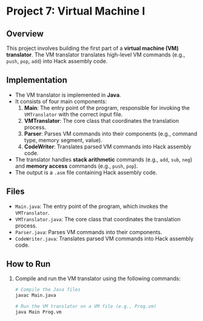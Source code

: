 # Project 7: Virtual Machine I

## Overview
This project involves building the first part of a **virtual machine (VM) translator**. The VM translator translates high-level VM commands (e.g., `push`, `pop`, `add`) into Hack assembly code.

## Implementation
- The VM translator is implemented in **Java**.
- It consists of four main components:
  1. **Main**: The entry point of the program, responsible for invoking the `VMTranslator` with the correct input file.
  2. **VMTranslator**: The core class that coordinates the translation process.
  3. **Parser**: Parses VM commands into their components (e.g., command type, memory segment, value).
  4. **CodeWriter**: Translates parsed VM commands into Hack assembly code.
- The translator handles **stack arithmetic** commands (e.g., `add`, `sub`, `neg`) and **memory access** commands (e.g., `push`, `pop`).
- The output is a `.asm` file containing Hack assembly code.

## Files
- `Main.java`: The entry point of the program, which invokes the `VMTranslator`.
- `VMTranslator.java`: The core class that coordinates the translation process.
- `Parser.java`: Parses VM commands into their components.
- `CodeWriter.java`: Translates parsed VM commands into Hack assembly code.

## How to Run
1. Compile and run the VM translator using the following commands:
   ```bash
   # Compile the Java files
   javac Main.java

   # Run the VM translator on a VM file (e.g., Prog.vm)
   java Main Prog.vm
